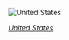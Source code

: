 
![United States](https://www.gstatic.com/prettyearth/assets/full/5423.jpg)

*[United States](https://www.google.com/maps/@34.292546,-118.487242,19z/data=!3m1!1e3)*
